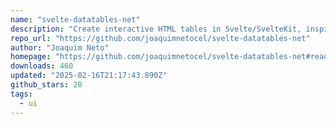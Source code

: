 ```yaml
---
name: "svelte-datatables-net"
description: "Create interactive HTML tables in Svelte/SvelteKit, inspired by datatables.net."
repo_url: "https://github.com/joaquimnetocel/svelte-datatables-net"
author: "Joaquim Neto"
homepage: "https://github.com/joaquimnetocel/svelte-datatables-net#readme"
downloads: 460
updated: "2025-02-16T21:17:43.890Z"
github_stars: 28
tags: 
  - ui
---
```

